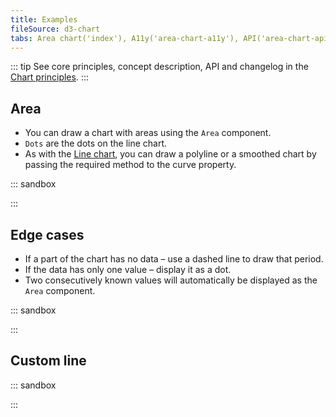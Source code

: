 ```yaml
---
title: Examples
fileSource: d3-chart
tabs: Area chart('index'), A11y('area-chart-a11y'), API('area-chart-api'), Examples('area-chart-d3-code'), Changelog('d3-chart-changelog')
---
```


::: tip
See core principles, concept description, API and changelog in the [Chart principles](/data-display/d3-chart/).
:::

## Area

- You can draw a chart with areas using the `Area` component.
- `Dots` are the dots on the line chart.
- As with the [Line chart](/data-display/line-chart/line-chart-d3-code/), you can draw a polyline or a smoothed chart by passing the required method to the curve property.

::: sandbox

<script lang="tsx">
import React from 'react';
import { Plot, XAxis, YAxis, minMax, Area } from '@semcore/ui/d3-chart';
import { scaleLinear } from 'd3-scale';
import { curveCardinal } from 'd3-shape';

function formatDate(value, options) {
  return new Intl.DateTimeFormat('en', options).format(value);
}

const Demo = () => {
  const MARGIN = 40;
  const width = 500;
  const height = 300;

  const xScale = scaleLinear()
    .range([MARGIN, width - MARGIN])
    .domain(minMax(data, 'time'));

  const yScale = scaleLinear()
    .range([height - MARGIN, MARGIN])
    .domain([0, 10]);

  return (
    <Plot data={data} scale={[xScale, yScale]} width={width} height={height}>
      <YAxis>
        <YAxis.Ticks />
        <YAxis.Grid />
      </YAxis>
      <XAxis>
        <XAxis.Ticks ticks={data.map((d) => +d.time)}>
          {({ value }) => ({
            children: formatDate(value, {
              month: 'short',
              day: 'numeric',
            }),
          })}
        </XAxis.Ticks>
      </XAxis>
      <Area x='time' y='line' curve={curveCardinal}>
        <Area.Dots display />
      </Area>
    </Plot>
  );
};

const date = new Date();
const data = Array(10)
  .fill({})
  .map((d, i) => {
    return {
      time: new Date(date.setDate(date.getDate() + 5)),
      line: Math.random() * 10,
    };
  });
</script>

:::

## Edge cases

- If a part of the chart has no data – use a dashed line to draw that period.
- If the data has only one value – display it as a dot.
- Two consecutively known values will automatically be displayed as the `Area` component.

::: sandbox

<script lang="tsx">
import React from 'react';
import { Plot, XAxis, YAxis, minMax, HoverLine, Area } from '@semcore/ui/d3-chart';
import { scaleLinear } from 'd3-scale';
import { Flex } from '@semcore/ui/flex-box';
import { Text } from '@semcore/ui/typography';

const Demo = () => {
  const MARGIN = 40;
  const width = 500;
  const height = 300;

  const xScale = scaleLinear()
    .range([MARGIN, width - MARGIN])
    .domain(minMax(data, 'x'));

  const yScale = scaleLinear()
    .range([height - MARGIN, MARGIN])
    .domain([0, 10]);

  return (
    <Plot data={data} scale={[xScale, yScale]} width={width} height={height}>
      <YAxis>
        <YAxis.Ticks />
        <YAxis.Grid />
      </YAxis>
      <XAxis>
        <XAxis.Ticks />
      </XAxis>
      <Area x='x' y='y'>
        <Area.Null />
        <Area.Dots />
      </Area>
      <HoverLine.Tooltip x='x' wMin={100}>
        {({ xIndex }) => {
          return {
            children: (
              <>
                <HoverLine.Tooltip.Title>{data[xIndex].x}</HoverLine.Tooltip.Title>
                <Flex justifyContent='space-between'>
                  <HoverLine.Tooltip.Dot mr={4}>Line</HoverLine.Tooltip.Dot>
                  <Text bold>{data[xIndex].y ?? 'n/a'}</Text>
                </Flex>
              </>
            ),
          };
        }}
      </HoverLine.Tooltip>
    </Plot>
  );
};

const data = [
  { x: 0, y: 1 },
  { x: 1, y: 4 },
  { x: 2, y: null },
  { x: 3, y: null },
  { x: 4, y: 1 },
  { x: 5, y: null },
];
</script>

:::

## Custom line

::: sandbox

<script lang="tsx">
import React from 'react';
import { scaleLinear } from 'd3-scale';
import { curveCardinal } from 'd3-shape';
import { Area, minMax, Plot, XAxis, YAxis } from '@semcore/ui/d3-chart';

const customLineStyles = { strokeWidth: 1, stroke: 'orange' };

const Demo = () => {
  const MARGIN = 40;
  const width = 500;
  const height = 300;

  const xScale = scaleLinear()
    .range([MARGIN, width - MARGIN])
    .domain(minMax(data, 'x'));

  const yScale = scaleLinear()
    .range([height - MARGIN, MARGIN])
    .domain([0, 10]);

  return (
    <Plot data={data} scale={[xScale, yScale]} width={width} height={height}>
      <YAxis>
        <YAxis.Ticks />
      </YAxis>
      <XAxis>
        <XAxis.Ticks />
      </XAxis>
      <Area x='x' y='y' curve={curveCardinal}>
        <Area.Line style={customLineStyles} />
      </Area>
    </Plot>
  );
};

const data = Array(10)
  .fill({})
  .map((d, i) => {
    return {
      x: i,
      y: Math.random() * 10,
    };
  });
</script>

:::
